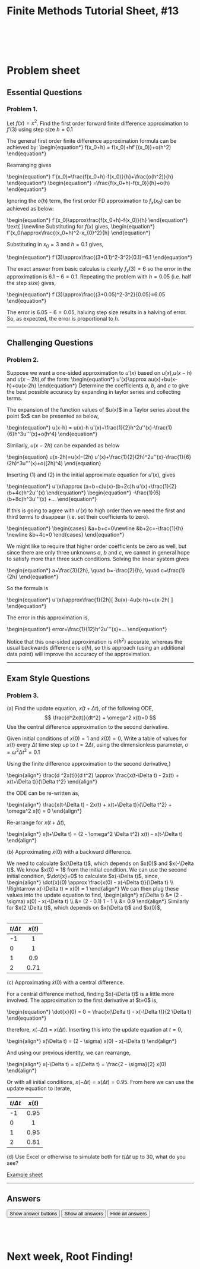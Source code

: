 <script type="text/x-mathjax-config">
  MathJax.Hub.Config({
    tex2jax: {
      inlineMath: [ ['$','$'], ["\\(","\\)"] ],
      processEscapes: true
    }
  });
</script>

<script type="text/javascript" async
  src="https://cdnjs.cloudflare.com/ajax/libs/mathjax/2.7.5/MathJax.js?config=TeX-MML-AM_CHTML">
</script>
<script type="text/javascript" src="tutorialSheetScripts.js"> </script>
<link rel="stylesheet" type="text/css" media="all" href="styles.css">

# Finite Methods Tutorial Sheet, #13

<br><br><br><br>

# Problem sheet
## Essential Questions
### Problem 1.
Let $f(x)=x^2$. Find the first order forward finite difference approximation to $f'(3)$ using step size $h=0.1$

<div class = "answer"> 
The general first order finite difference approximation formula can be achieved by:
\begin{equation*}
f(x_0+h) = f(x_0)+hf'{(x_0)}+o(h^2)
\end{equation*}

Rearranging gives

\begin{equation*}
f'(x_0)=\frac{f(x_0+h)-f(x_0)}{h}+\frac{o(h^2)}{h}
\end{equation*}
\begin{equation*}
=\frac{f(x_0+h)-f(x_0)}{h}+o(h)
\end{equation*}

Ignoring the $o(h)$ term, the first order FD approximation to $f_x(x_0)$ can be achieved as  below:

\begin{equation*}
f'(x_0)\approx\frac{f(x_0+h)-f(x_0)}{h}
\end{equation*}
\text{ }\newline
Substituting for $f(x)$ gives,
\begin{equation*}
f'(x_0)\approx\frac{(x_0+h)^2-x_{0}^2}{h}
\end{equation*}

Substituting in $x_0 = 3$ and $h = 0.1$ gives,

\begin{equation*}
f'(3)\approx\frac{(3+0.1)^2-3^2}{0.1}=6.1
\end{equation*}

The exact answer from basic calculus is clearly $f_x(3)=6$ so the error in the approximation is $6.1-6=0.1$. Repeating the problem with $h = 0.05$ (i.e. half the step size) gives,

\begin{equation*}
f'(3)\approx\frac{(3+0.05)^2-3^2}{0.05}=6.05
\end{equation*}

The error is $6.05-6=0.05$, halving step size results in a halving of error. So, as expected, the error is proportional to $h$. 

</div>

-----------------------------------

## Challenging Questions
### Problem 2.
Suppose we want a one-sided approximation to $u'(x)$ based on $u(x)$,$u(x-h)$ and $u(x-2h)$,of the form:
\begin{equation*}
    u'(x)\approx au(x)+bu(x-h)+cu(x-2h)
\end{equation*}
Determine the coefficients $a$, $b$, and $c$ to give the best possible accuracy by expanding in taylor series and collecting terms.

<div class = "answer">
The expansion of the function values of $u(x)$ in a Taylor series about the point $x$ can be presented as below,

\begin{equation*}
u(x-h) = u(x)-h u'(x)+\frac{1}{2}h^2u''(x)-\frac{1}{6}h^3u'''(x)+o(h^4)
\end{equation*}

Similarly,  $u(x-2h)$ can be expanded as below

\begin{equation}
u(x-2h)=u(x)-(2h) u'(x)+\frac{1}{2}(2h)^2u''(x)-\frac{1}{6}(2h)^3u'''(x)+o((2h)^4)
\end{equation}

Inserting $(1)$ and $(2)$ in the initial approximate equation for $u'(x)$, gives

\begin{equation*}
u'(x)\approx (a+b+c)u(x)-(b+2c)h u'(x)+\frac{1}{2}(b+4c)h^2u''(x)
\end{equation*}	
\begin{equation*}
-\frac{1}{6}(b+8c)h^3u'''(x) +...
\end{equation*}	

If this is going to agree with $u'(x)$ to high order then we need the first and third terms to disappear (i.e. set their coefficients to zero).  

\begin{equation*}
\begin{cases}
    &a+b+c=0\newline
    &b+2c=-\frac{1}{h}	\newline
    &b+4c=0
\end{cases}
\end{equation*}	

We might like to require that higher order coefficients be zero as well, but since there are only three
unknowns $a$, $b$ and $c$, we cannot in general hope to satisfy more than three such conditions. Solving
the linear system  gives

\begin{equation*}
a=\frac{3}{2h}, \quad b=-\frac{2}{h}, \quad c=\frac{1}{2h}
\end{equation*}	

So the formula is

\begin{equation*}
u'(x)\approx\frac{1}{2h}[ 3u(x)-4u(x-h)+u(x-2h) ]
\end{equation*}	

The error in this approximation is,

\begin{equation*}
error=\frac{1}{12}h^2u'''(x)+...
\end{equation*}

Notice that this one-sided approximation is $o(h^2)$ accurate, whereas the usual backwards difference is $o(h)$, so this approach (using an additional data point) will improve the accuracy of the approximation.

</div>

-----------------------------------

## Exam Style Questions
### Problem 3.
(a) Find the update equation, $x(t + \Delta t)$, of the following ODE,
$$ \frac{d^2x(t)}{dt^2} + \omega^2 x(t)=0 $$
Use the central difference approximation to the second derivative.

Given initial conditions of
$x(0)=1$ and $\dot{x}(0)=0$,
Write a table of values for $x(t)$ every $\Delta t$ time step up to $t = 2\Delta t$,
using the dimensionless parameter, $\sigma = \omega^2 \Delta t^2 = 0.1$

<div class = "answer">
Using the finite difference approximation to the second derivative,}

\begin{align*}
\frac{d ^2x(t)}{d t^2}
\approx
\frac{x(t-\Delta t) - 2x(t) + x(t+\Delta t)}{\Delta t^2}
\end{align*}

the ODE can be re-written as,

\begin{align*}
\frac{x(t-\Delta t) - 2x(t) + x(t+\Delta t)}{\Delta t^2} + \omega^2 x(t) = 0
\end{align*}

Re-arrange for $x(t+\Delta t)$,

\begin{align*}
x(t+\Delta t) = (2 - \omega^2 \Delta t^2) x(t) - x(t-\Delta t)
\end{align*}
</div>

(b) Approximating $\dot{x}(0)$ with a backward difference.

<div class = "answer">
We need to calculate $x(\Delta t)$, which depends on $x(0)$ and $x(-\Delta t)$.
We know $x(0) = 1$ from the initial condition.
We can use the second initial condition, $\dot{x}=0$ to calculate $x(-\Delta t)$,
since,
\begin{align*}
    \dot{x}(0) \approx \frac{x(0) - x(-\Delta t)}{\Delta t} \\
    \Rightarrow
    x(-\Delta t) = x(0) = 1
\end{align*}
We can then plug these values into the update equation to find,
\begin{align*}
    x(\Delta t) &= (2 - \sigma) x(0) - x(-\Delta t) \\
    &= (2 - 0.1) 1 - 1 \\
    &= 0.9
\end{align*}
Similarly for $x(2 \Delta t)$, which depends on $x(\Delta t)$ and $x(0)$,<br><br>

| $t/ \Delta t$  | $x(t)$       |
| :------------- | :----------: |
| -1  |  1  |
|  0  |  1  |
|  1  |  0.9 |
|  2  |  0.71  |

</div>

(c) Approximating $\dot{x}(0)$ with a central difference.

<div class = "answer">
For a central difference method, finding $x(-\Delta t)$ is a little more involved.
The approximation to the first derivative at $t=0$ is,

\begin{equation*}
    \dot{x}(0) = 0 = \frac{x(\Delta t) - x(-\Delta t)}{2 \Delta t}
\end{equation*}

therefore, $x(-\Delta t)$ = $x(\Delta t)$.
Inserting this into the update equation at $t=0$,

\begin{align*}
x(\Delta t) = (2 - \sigma) x(0) - x(-\Delta t)
\end{align*}

And using our previous identity, we can rearrange,

\begin{align*}
x(-\Delta t) = x(\Delta t) = \frac{2 - \sigma}{2} x(0)
\end{align*}

Or with all initial conditions,
$x(-\Delta t) = x(\Delta t) = 0.95$.
From here we can use the update equation to iterate,

| $t/ \Delta t$  | $x(t)$    |
| :------------- | :-------: |
| -1  |  0.95  |
|  0  |  1  |
|  1  |  0.95 |
|  2  |  0.81  |

</div>


(d) Use Excel or otherwise to simulate both for $t/\Delta t$ up to 30, what do you see?

[Example sheet](https://docs.google.com/spreadsheets/d/1xl-y2ZNephq5xFhGiN_elvjIguKhOt5i5e09kftDhI8/edit?usp=sharing)


-----------------------------------
## Answers

<button type="button" onclick="displayAnswerButtons('block')">Show answer buttons</button>
<button type="button" onclick="displayAnswers('block')">Show all answers</button>
<button type="button" onclick="displayAnswers('none')">Hide all answers</button>

<br><br>

# Next week, Root Finding!